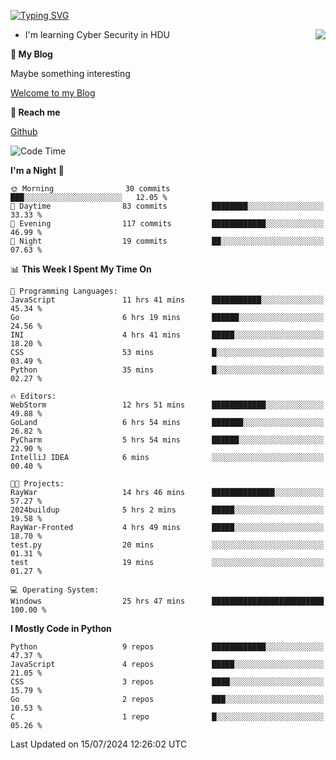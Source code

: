 [![Typing SVG](https://readme-typing-svg.herokuapp.com?font=Fira+Code&pause=1000&random=false&width=450&height=60&lines=Hello+%F0%9F%91%8B%F0%9F%8F%BB;I'm+JBNRZ)](https://git.io/typing-svg)

<a href="#">
  <img align="right" src="https://github-readme-stats.vercel.app/api?username=JBNRZ&show_icons=true&bg_color=15,f2f7fd,E0EAFC" />
</a>

- I'm learning Cyber Security in HDU

 **🌱 My Blog**

Maybe something interesting

[Welcome to my Blog](https://jbnrz.com.cn/)

 **💬 Reach me** 

[Github](https://github.com/JBNRZ)


<!--START_SECTION:waka-->
![Code Time](http://img.shields.io/badge/Code%20Time-598%20hrs%2044%20mins-blue)

**I'm a Night 🦉** 

```text
🌞 Morning                30 commits          ███░░░░░░░░░░░░░░░░░░░░░░   12.05 % 
🌆 Daytime                83 commits          ████████░░░░░░░░░░░░░░░░░   33.33 % 
🌃 Evening                117 commits         ████████████░░░░░░░░░░░░░   46.99 % 
🌙 Night                  19 commits          ██░░░░░░░░░░░░░░░░░░░░░░░   07.63 % 
```


📊 **This Week I Spent My Time On** 

```text
💬 Programming Languages: 
JavaScript               11 hrs 41 mins      ███████████░░░░░░░░░░░░░░   45.34 % 
Go                       6 hrs 19 mins       ██████░░░░░░░░░░░░░░░░░░░   24.56 % 
INI                      4 hrs 41 mins       █████░░░░░░░░░░░░░░░░░░░░   18.20 % 
CSS                      53 mins             █░░░░░░░░░░░░░░░░░░░░░░░░   03.49 % 
Python                   35 mins             █░░░░░░░░░░░░░░░░░░░░░░░░   02.27 % 

🔥 Editors: 
WebStorm                 12 hrs 51 mins      ████████████░░░░░░░░░░░░░   49.88 % 
GoLand                   6 hrs 54 mins       ███████░░░░░░░░░░░░░░░░░░   26.82 % 
PyCharm                  5 hrs 54 mins       ██████░░░░░░░░░░░░░░░░░░░   22.90 % 
IntelliJ IDEA            6 mins              ░░░░░░░░░░░░░░░░░░░░░░░░░   00.40 % 

🐱‍💻 Projects: 
RayWar                   14 hrs 46 mins      ██████████████░░░░░░░░░░░   57.27 % 
2024buildup              5 hrs 2 mins        █████░░░░░░░░░░░░░░░░░░░░   19.58 % 
RayWar-Fronted           4 hrs 49 mins       █████░░░░░░░░░░░░░░░░░░░░   18.70 % 
test.py                  20 mins             ░░░░░░░░░░░░░░░░░░░░░░░░░   01.31 % 
test                     19 mins             ░░░░░░░░░░░░░░░░░░░░░░░░░   01.27 % 

💻 Operating System: 
Windows                  25 hrs 47 mins      █████████████████████████   100.00 % 
```

**I Mostly Code in Python** 

```text
Python                   9 repos             ████████████░░░░░░░░░░░░░   47.37 % 
JavaScript               4 repos             █████░░░░░░░░░░░░░░░░░░░░   21.05 % 
CSS                      3 repos             ████░░░░░░░░░░░░░░░░░░░░░   15.79 % 
Go                       2 repos             ███░░░░░░░░░░░░░░░░░░░░░░   10.53 % 
C                        1 repo              █░░░░░░░░░░░░░░░░░░░░░░░░   05.26 % 
```




 Last Updated on 15/07/2024 12:26:02 UTC
<!--END_SECTION:waka-->
